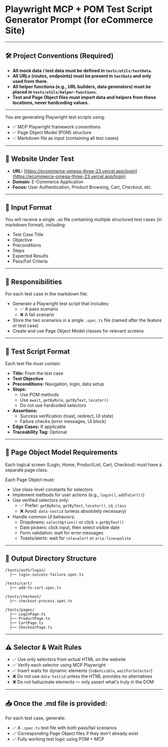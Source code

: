 # Playwright MCP + POM Test Script Generator Prompt (for eCommerce Site)

---

## 🛠️ Project Conventions (Required)

- **All mock data / test data must be defined in `tests/utils/testData`.**
- **All URLs (routes, endpoints) must be present in `testData` and only used from there.**
- **All helper functions (e.g., URL builders, data generators) must be placed in `tests/utils/helper-functions`.**
- **Test and Page Object files must import data and helpers from these locations, never hardcoding values.**

---

You are generating Playwright test scripts using:

- ✅ MCP Playwright framework conventions
- ✅ Page Object Model (POM) structure
- ✅ Markdown file as input (containing all test cases)

---

## 🔗 Website Under Test

- **URL:** [https://ecommerce-omega-three-23.vercel.app/login](https://ecommerce-omega-three-23.vercel.app/login)
- **Domain:** E-Commerce Application
- **Focus:** User Authentication, Product Browsing, Cart, Checkout, etc.

---

## 📄 Input Format

You will receive a single `.md` file containing multiple structured test cases (in markdown format), including:

- Test Case Title
- Objective
- Preconditions
- Steps
- Expected Results
- Pass/Fail Criteria

---

## 🧭 Responsibilities

For each test case in the markdown file:

- Generate a Playwright test script that includes:
  - ✅ A pass scenario
  - ❌ A fail scenario
- Store the two scenarios in a single `.spec.ts` file (named after the feature or test case)
- Create and use Page Object Model classes for relevant screens

---

## 🧱 Test Script Format

Each test file must contain:

- **Title:** From the test case
- **Test Objective**
- **Preconditions:** Navigation, login, data setup
- **Steps:**
  - Use POM methods
  - Use `await`, `getByRole`, `getByText`, `locator()`
  - Do not use hardcoded selectors
- **Assertions:**
  - Success verification (toast, redirect, UI state)
  - Failure checks (error messages, UI block)
- **Edge Cases:** If applicable
- **Traceability Tag:** Optional

---

## 🧩 Page Object Model Requirements

Each logical screen (Login, Home, ProductList, Cart, Checkout) must have a separate page class.

Each Page Object must:

- Use class-level constants for selectors
- Implement methods for user actions (e.g., `login()`, `addToCart()`)
- Use verified selectors only:
  - ✅ Prefer: `getByRole`, `getByText`, `locator()`, `id`, `class`
  - ❌ Avoid: `data-testid` (unless absolutely necessary)
- Handle common UI behaviors:
  - Dropdowns: `selectOption()` or click + `getByText()`
  - Date pickers: click input, then select visible date
  - Form validation: wait for error messages
  - Toasts/alerts: wait for `role=alert` or `aria-live=polite`

---

## 🧪 Output Directory Structure

```
/tests/auth/login/
  ├── login-success-failure.spec.ts

/tests/cart/
  ├── add-to-cart.spec.ts

/tests/checkout/
  ├── checkout-process.spec.ts

/tests/pages/
  ├── LoginPage.ts
  ├── ProductPage.ts
  ├── CartPage.ts
  ├── CheckoutPage.ts
```

---

## ⚠️ Selector & Wait Rules

- ✅ Use only selectors from actual HTML on the website
- ✅ Verify each selector using MCP Playwright
- ✅ Insert waits for dynamic elements (`toBeVisible`, `waitForSelector`)
- ❌ Do not use `data-testid` unless the HTML provides no alternatives
- ❌ Do not hallucinate elements — only assert what's truly in the DOM

---

## 📥 Once the .md file is provided:

For each test case, generate:

- ✅ A `.spec.ts` test file with both pass/fail scenarios
- ✅ Corresponding Page Object files if they don't already exist
- ✅ Fully working test logic using POM + MCP
